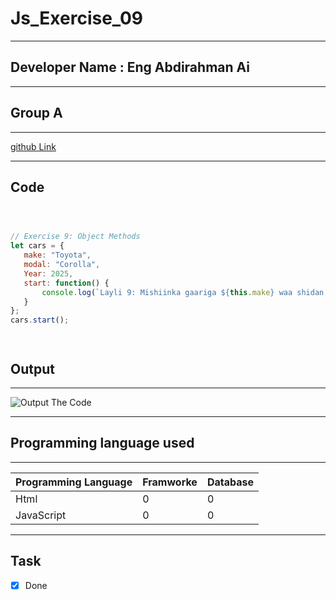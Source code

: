 
 # Js_Exercise_09
 
 ***
 
 ## Developer Name : Eng Abdirahman Ai
 
 ***
 
 ## Group A
 
 ***
 [github Link](https://github.com/engai2025/Js_Exercise_01)
 
 ***
 
 ## Code
 
 ~~~ Javascript
 


// Exercise 9: Object Methods
let cars = {
    make: "Toyota",
    modal: "Corolla",
    Year: 2025,
    start: function() {
        console.log(`Layli 9: Mishiinka gaariga ${this.make} waa shidan yahay.`);
    }
};
cars.start();


 
 
 ~~~
 
 
  
 
 ## Output
 
 ***
 ![Output The Code](../../All-js/09-Exercise/Assets/Capture.PNG)
 ***
 
  
 
 ## Programming language used
 
 ***
 
 |Programming Language |Framworke | Database
 |:-------------------|:----------|:--------
 |Html                |0          |0
 |JavaScript          |0          |0
 
 ***
 
 ## Task
 
 - [x] Done
 
